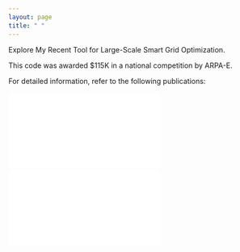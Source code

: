 ```yaml
---
layout: page
title: " "
---
```


Explore My Recent Tool for Large-Scale Smart Grid Optimization.

This code was awarded $115K in a national competition by ARPA-E.

For detailed information, refer to the following publications:

![IEEE-TPEC](./assets/IEEE_TPEC.pdf) <br>
![IEEE Transacations](./assets/IEEE_TIA.pdf)

